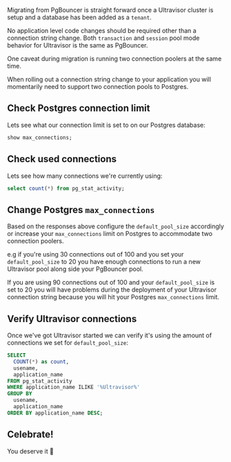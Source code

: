 <!--
SPDX-FileCopyrightText: 2025 Supabase <support@supabase.io>
SPDX-FileCopyrightText: 2025 Łukasz Niemier <~@hauleth.dev>

SPDX-License-Identifier: Apache-2.0
SPDX-License-Identifier: EUPL-1.2
-->

Migrating from PgBouncer is straight forward once a Ultravisor cluster is setup
and a database has been added as a `tenant`.

No application level code changes should be required other than a connection
string change. Both `transaction` and `session` pool mode behavior for Ultravisor
is the same as PgBouncer.

One caveat during migration is running two connection poolers at the same time.

When rolling out a connection string change to your application you will
momentarily need to support two connection pools to Postgres.

## Check Postgres connection limit

Lets see what our connection limit is set to on our Postgres database:

```sql
show max_connections;
```

## Check used connections

Lets see how many connections we're currently using:

```sql
select count(*) from pg_stat_activity;
```

## Change Postgres `max_connections`

Based on the responses above configure the `default_pool_size` accordingly or
increase your `max_connections` limit on Postgres to accommodate two connection
poolers.

e.g if you're using 30 connections out of 100 and you set your
`default_pool_size` to 20 you have enough connections to run a new Ultravisor
pool along side your PgBouncer pool.

If you are using 90 connections out of 100 and your `default_pool_size` is set
to 20 you will have problems during the deployment of your Ultravisor connection
string because you will hit your Postgres `max_connections` limit.

## Verify Ultravisor connections

Once we've got Ultravisor started we can verify it's using the amount of
connections we set for `default_pool_size`:

```sql
SELECT
  COUNT(*) as count,
  usename,
  application_name
FROM pg_stat_activity
WHERE application_name ILIKE '%Ultravisor%'
GROUP BY
  usename,
  application_name
ORDER BY application_name DESC;
```

## Celebrate!

You deserve it 🤙

